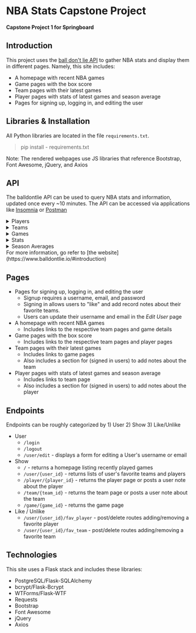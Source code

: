# NBA Stats Capstone Project
**Capstone Project 1 for Springboard**

## Introduction
This project uses the [ball don't lie API](https://ball-dont-lie.herokuapp.com/) to gather NBA stats and display them in different pages. Namely, this site includes:
- A homepage with recent NBA games
- Game pages with the box score
- Team pages with their latest games
- Player pages with stats of latest games and season average
- Pages for signing up, logging in, and editing the user

## Libraries & Installation
All Python libraries are located in the file `requirements.txt`. 
> pip install - requirements.txt

Note: The rendered webpages use JS libraries that reference Bootstrap, Font Awesome, jQuery, and Axios

## API
The balldontlie API can be used to query NBA stats and information, updated once every ~10 minutes. The API can be accessed via applications like [Insomnia](https://insomnia.rest/) or [Postman](https://www.postman.com/)
<details>
  <summary>Players</summary>
  <strong>GET </strong> https://www.balldontlie.io/api/v1/players</br>
  <img src="https://user-images.githubusercontent.com/33531005/125836556-ddcd47c6-d926-4773-b32c-9256f13e97d7.png">
</details>
<details>
  <summary>Teams</summary>
  <strong>GET </strong> https://www.balldontlie.io/api/v1/teams</br>
  <img src="https://user-images.githubusercontent.com/33531005/125837381-da6f93ed-70c5-4926-96d1-85ec0995ff02.png">
</details>
<details>
  <summary>Games</summary>
  <strong>GET </strong> https://www.balldontlie.io/api/v1/games</br>
  <img src="https://user-images.githubusercontent.com/33531005/125836877-3829e778-3fc9-4cd3-ba1c-e645d1e6942d.png">
</details>
<details>
  <summary>Stats</summary>
  <strong>GET </strong> https://www.balldontlie.io/api/v1/stats</br>
  <img src="https://user-images.githubusercontent.com/33531005/125837145-f84ec997-1435-497f-b980-cf1ffcec1840.png">
</details>
<details>
  <summary>Season Averages</summary>
  <strong>GET </strong> https://www.balldontlie.io/api/v1/season_averages</br>
  <img src="https://user-images.githubusercontent.com/33531005/125837229-1dae8691-75c8-4447-af0e-05280261ac8c.png">
</details>
For more information, go refer to [the website](https://www.balldontlie.io/#introduction)

## Pages
- Pages for signing up, logging in, and editing the user
    - Signup requires a username, email, and password
    - Signing in allows users to "like" and add record notes about their favorite teams.
    - Users can update their username and email in the *Edit User* page
- A homepage with recent NBA games
    - Includes links to the respective team pages and game details
- Game pages with the box score
    - Includes links to the respective team pages and player pages
- Team pages with their latest games
    - Includes links to game pages
    - Also includes a section for (signed in users) to add notes about the team
- Player pages with stats of latest games and season average
    - Includes links to team page
    - Also includes a section for (signed in users) to add notes about the player

## Endpoints
Endpoints can be roughly categorized by 1) User 2) Show 3) Like/Unlike
- User
    -  `/login`
    -  `/logout`
    -  `/user/edit` - displays a form for editing a User's username or email
- Show
    -  `/` - returns a homepage listing recently played games
    -  `/user/{user_id}` - returns lists of user's favorite teams and players
    -  `/player/{player_id}` - returns the player page or posts a user note about the player
    -  `/team/{team_id}` - returns the team page or posts a user note about the team
    -  `/game/{game_id}` - returns the game page
- Like / Unlike
    -  `/user/{user_id}/fav_player` - post/delete routes adding/removing a favorite player
    -  `/user/{user_id}/fav_team` - post/delete routes adding/removing a favorite team

## Technologies
This site uses a Flask stack and includes these libraries:
- PostgreSQL/Flask-SQLAlchemy
- bcrypt/Flask-Bcrypt
- WTForms/Flask-WTF
- Requests
- Bootstrap
- Font Awesome
- jQuery
- Axios
